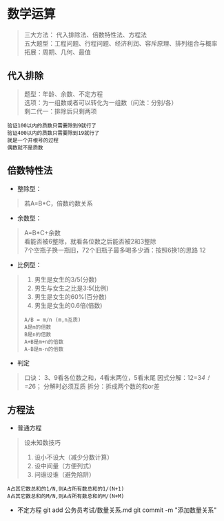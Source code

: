 # 数学运算
> 三大方法： 代入排除法、倍数特性法、方程法<br>
> 五大题型：工程问题、行程问题、经济利润、容斥原理、排列组合与概率<br>
> 拓展：周期、几何、最值<br>

## 代入排除
> 题型：年龄、余数、不定方程<br>
> 选项：为一组数或者可以转化为一组数（问法：分别/各）<br>
> 剩二代一：排除后只剩两项<br>
```
验证100以内的质数只需要除到9就行了
验证400以内的质数只需要除到19就行了
就是一个开根号的过程
偶数就不是质数
```
## 倍数特性法
* 整除型：<br>
> 若A=B*C，倍数约数关系<br>
* 余数型：<br>
> A=B*C+余数<br>
> 看能否被6整除，就看各位数之后能否被2和3整除<br>
> 7个空瓶子换一瓶旧，72个旧瓶子最多喝多少酒：按照6换1的思路  12<br>
* 比例型：<br>
> 1. 男生是女生的3/5(分数)<br>
> 2. 男生与女生之比是3:5(比例)<br>
> 3. 男生是女生的60%(百分数)<br>
> 4. 男生是女生的0.6倍(倍数)<br>
> ```
> A/B = m/n (m,n互质)
> A是m的倍数
> B是n的倍数
> A+B是m+n的倍数
> A-B是m-n的倍数
> ```
* 判定
> 口诀： 3、9看各位数之和，4看末两位，5看末尾
> 因式分解：12=3*4！=2*6；  分解时必须互质
> 拆分：拆成两个数的和or差

## 方程法
* 普通方程
> 设未知数技巧<br>
> 1. 设小不设大（减少分数计算）<br>
> 2. 设中间量（方便列式）<br>
> 3. 问谁设谁（避免陷阱）<br>
```
A占其它数总和的1/N,则A占所有数总和的1/(N+1)
A占其它数总和的M/N,则A占所有数总和的M/(N+M)

```
* 不定方程
git add 公务员考试/数量关系.md
git commit -m "添加数量关系"